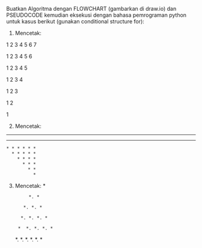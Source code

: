 Buatkan Algoritma dengan FLOWCHART (gambarkan di draw.io) dan PSEUDOCODE kemudian eksekusi dengan bahasa pemrograman python untuk kasus berikut (gunakan conditional structure for):
1. Mencetak:

1 2 3 4 5 6 7

1 2 3 4 5 6

1 2 3 4 5

1 2 3 4

1 2 3

1 2

1

2. Mencetak:

* * * * * * * *
  * * * * * * *
    * * * * * *
      * * * * *
        * * * * 
          * * *                 
            * *
              *   

3. Mencetak:
              *
   
            *. *
   
          *. *. *
   
         *. *. *. *
   
        *  *. *. *. *
   
      *. *. *. *. *. *
